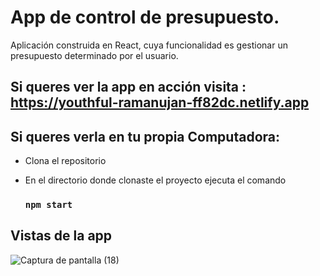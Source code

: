 # App de control de presupuesto.

Aplicación construida en React, cuya funcionalidad es gestionar un presupuesto determinado por el usuario. 

## Si queres ver la app en acción visita : https://youthful-ramanujan-ff82dc.netlify.app

## Si queres verla en tu propia Computadora:

- Clona el repositorio
- En el directorio donde clonaste el proyecto ejecuta el comando

  ### `npm start`
  
## Vistas de la app 

![Captura de pantalla (18)](https://user-images.githubusercontent.com/55419544/127060198-5ee261a8-5d88-438f-afae-59a31696e226.png)








